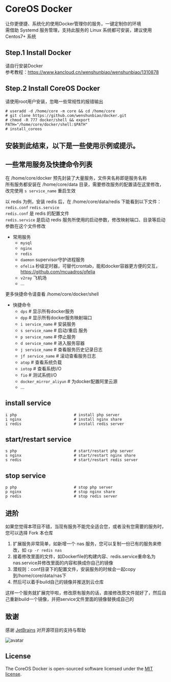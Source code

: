 # CoreOS Docker

让你更便捷、系统化的使用Docker管理你的服务，一键定制你的环境   
需借助 Systemd 服务管理，支持此服务的 Linux 系统都可安装，建议使用 Centos7+ 系统  

## Step.1 Install Docker
    
请自行安装Docker  
参考教程：https://www.kancloud.cn/wenshunbiao/wenshunbiao/1310878

## Step.2 Install CoreOS Docker

请使用root用户安装，忽略一些常规性的报错输出

    # useradd -d /home/core -m core && cd /home/core
    # git clone https://github.com/wenshunbiao/docker.git
    # chmod -R 777 docker/shell && export PATH="/home/core/docker/shell:$PATH"
    # install_coreos

安装到此结束，以下是一些使用示例或提示。
-----

## 一些常用服务及快捷命令列表

在 /home/core/docker 预先封装了大量服务，文件夹名称即是服务名称  
所有服务都安装在 /home/core/data 目录，需要修改服务的配置请在这里修改，改完使用 `s service_name` 重启生效  

以 redis 为例，安装 redis 后，在 /home/core/data/redis 下能看到以下文件：  
`redis.conf` `redis.service`  
`redis.conf` 是 redis 的配置文件  
`redis.service` 是启动 redis 服务所使用的启动参数，修改映射端口、目录等启动参数在这个文件修改

- 常用服务
  - `mysql`
  - `nginx`
  - `redis`
  - `daemon` supervisor守护进程服务
  - `ofelia` 秒级定时器，可替代crontab，能和docker容器更方便的交互，https://github.com/mcuadros/ofelia
  - `v2ray` 飞机场
  - ...

更多快捷命令请查看 /home/core/docker/shell 

- 快捷命令
  - `dps`              # 显示所有docker服务
  - `dpp`              # 显示所有docker服务映射端口
  - `i service_name`   # 安装服务
  - `s service_name`   # 启动/重启 服务
  - `p service_name`   # 停止服务
  - `d service_name`   # 进入服务容器
  - `j service_name`   # 查看服务历史记录日志
  - `jf service_name`  # 滚动查看服务日志
  - `atop`             # 查看系统负载
  - `iotop`            # 查看系统I/O
  - `fio`              # 测试系统I/O
  - `docker_mirror_aliyun`  # 为docker配置阿里云源
  - ...

## install service

    i php                         # install php server
    i nginx                       # install nginx share
    i redis                       # install redis server

## start/restart service

    s php                         # start/restart php server
    s nginx                       # start/restart nginx share
    s redis                       # start/restart redis server

## stop service

    p php                         # stop php server
    p nginx                       # stop nginx share
    p redis                       # stop redis server

## 进阶

如果您觉得本项目不错，当现有服务不能完全适合您，或者没有您需要的服务时，您可以选择 Fork 本仓库  

1. 扩展服务非常简单，如新增一个 nas 服务，您可以复制一份已有的服务来修改，如 `cp -r redis nas`  
2. 接着修改里面的文件，如Dockerfile的构建内容、redis.service重命名为nas.service并修改里面的内容和换成你自己的镜像  
3. 潜规则：conf目录下的配置文件，安装服务的时候会一起copy到/home/core/data/nas下  
4. 然后可以着手build自己的镜像并推送到云仓库  

这样一个服务就扩展完毕啦，修改原有服务的话，直接修改原文件就好了，然后自己重新build一个镜像，并把service文件里面的镜像替换成自己的


## 致谢

感谢 [JetBrains](https://www.jetbrains.com/?from=coreos%20docker) 对开源项目的支持与帮助  

![avatar](./docs/images/jetbrains-variant-100.png)

## License

The CoreOS Docker is open-sourced software licensed under the [MIT license](https://opensource.org/licenses/MIT).


